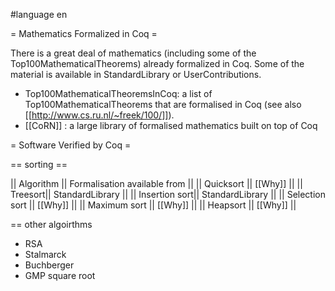 #language en

= Mathematics Formalized in Coq =

There is a great deal of mathematics (including some of the Top100MathematicalTheorems) already formalized in Coq. Some of the material is available in StandardLibrary or UserContributions.

 * Top100MathematicalTheoremsInCoq: a list of Top100MathematicalTheorems that are formalised in Coq (see also [[http://www.cs.ru.nl/~freek/100/]]).
 * [[CoRN]] : a large library of formalised mathematics built on top of Coq

= Software Verified by Coq =

== sorting ==

|| Algorithm || Formalisation available from ||
|| Quicksort || [[Why]] ||
|| Treesort|| StandardLibrary ||
|| Insertion sort|| StandardLibrary ||
|| Selection sort || [[Why]] ||
|| Maximum sort || [[Why]] ||
|| Heapsort || [[Why]] ||

== other algoirthms

 * RSA
 * Stalmarck
 * Buchberger
 * GMP square root
